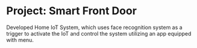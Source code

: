 # Project: Smart Front Door
Developed Home IoT System, which uses face recognition system as a trigger to activate the IoT 
and control the system utilizing an app equipped with menu.
